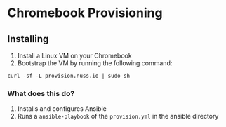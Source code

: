 # Chromebook Provisioning

## Installing

1. Install a Linux VM on your Chromebook
1. Bootstrap the VM by running the following command: 

```
curl -sf -L provision.nuss.io | sudo sh
```

### What does this do?

1. Installs and configures Ansible
1. Runs a `ansible-playbook` of the `provision.yml` in the ansible directory
